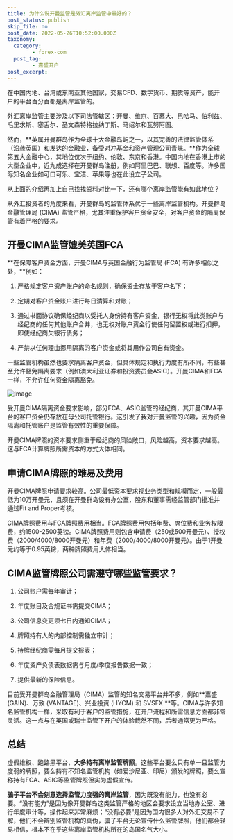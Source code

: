 ```yaml
---
title: 为什么说开曼监管是外汇离岸监管中最好的？
post_status: publish
skip_file: no
post_date: 2022-05-26T10:52:00.000Z
taxonomy:
  category:
        - forex-com
  post_tag:
        - 嘉盛开户
post_excerpt: 
---
```

在中国内地、台湾或东南亚其他国家，交易CFD、数字货币、期货等资产，能开户的平台百分百都是离岸监管的。

外汇离岸监管主要涉及以下司法管辖区：开曼、维京、百慕大、巴哈马、伯利兹、毛里求斯、塞舌尔、圣文森特格拉纳丁斯、马绍尔和瓦努阿图。

然而，**英属开曼群岛作为全球十大金融岛屿之一，以其完善的法律监管体系（沿袭英国）和发达的金融业，备受对冲基金和资产管理公司青睐。**作为全球第五大金融中心，其地位仅次于纽约、伦敦、东京和香港。中国内地在香港上市的大型企业中，近九成选择在开曼群岛注册，例如阿里巴巴、联想、百度等。许多国际知名企业如可口可乐、宝洁、苹果等也在此设立子公司。

从上面的介绍再加上自己找找资料对比一下，还有哪个离岸监管能有如此地位？

从外汇投资者的角度来看，开曼群岛的监管体系优于一些离岸监管机构。开曼群岛金融管理局 (CIMA) 监管严格，尤其注重保护客户资金安全，对客户资金的隔离保管有着严格的要求。

## 开曼CIMA监管媲美英国FCA

**在保障客户资金方面，开曼CIMA与英国金融行为监管局 (FCA) 有许多相似之处，**例如：

1. 严格规定客户资产账户的命名规则，确保资金存放于客户名下；

1. 定期对客户资金账户进行每日清算和对账；

1. 通过书面协议确保经纪商以受托人身份持有客户资金，银行无权将此类账户与经纪商的任何其他账户合并，也无权对账户资金行使任何留置权或进行扣押，即使经纪商欠银行债务；

1. 严禁以任何理由挪用隔离的客户资金或将其用作公司自有资金。

一些监管机构虽然也要求隔离客户资金，但具体规定和执行力度有所不同，有些甚至允许豁免隔离要求（例如澳大利亚证券和投资委员会ASIC）。开曼CIMA和FCA一样，不允许任何资金隔离豁免。

![Image](https://prod-files-secure.s3.us-west-2.amazonaws.com/39ed1227-6d7d-4570-be36-9ccd4a2c4241/bd849744-3fcb-4a37-8312-357962c8f065/image.png?X-Amz-Algorithm=AWS4-HMAC-SHA256&X-Amz-Content-Sha256=UNSIGNED-PAYLOAD&X-Amz-Credential=ASIAZI2LB4667FRR77GW%2F20250316%2Fus-west-2%2Fs3%2Faws4_request&X-Amz-Date=20250316T101344Z&X-Amz-Expires=3600&X-Amz-Security-Token=IQoJb3JpZ2luX2VjEND%2F%2F%2F%2F%2F%2F%2F%2F%2F%2FwEaCXVzLXdlc3QtMiJGMEQCIBa1wnNgtzuPNOJ2ToZGrJ8QkR1HF2l6bns%2B5KuqKIdlAiB7PxqimpbMInuwgxoEabqOjxCAfSMrbGw0hHD14bgkXyr%2FAwgpEAAaDDYzNzQyMzE4MzgwNSIM92Z9gw8xoxFVmFsZKtwDtbYFseWp0Gwn4tw0XWFMWYphF0xxaRziPCPaYcuARwNrQa78rUfczmGmje7mIWe2rZlk4aFbsYnDPw94Qo9fwPyt3zNYOBXpEdoZ1X5rYm%2F167xp9mUL2PdX0%2BhLAZm%2FYaTEjf7AfT5nC2nyOD0WBBtk29VdEWVuLmHsJ22NQoSd31fZ8wcvAH3mMy2UcRh1REbkrdP7v3mMoLCuyaRWsEjACvii937UdHQp2e%2BTdRxDRd6w9fiYUeO%2Fk1gxWGQywluo2vpGA41yCjpEkG9UkQe%2Bdr0nbuAaYl4io4aOOglrL%2B0qEmrgv4Vsa94f3YyVWnMhiDj4498R9daMHhxeKYUYq%2FRq0doFU6LmfiDzstCfHPUY5PyLoKkmNp4ZNVhqvscVNzh1Yd0y2iZWDdtL70v%2Fx%2B97AWNh1SD1xcKBgtdC%2FBb8VZdumSVu%2FSJM9InRU4kMzvAV28AsIwbzaqzIwLWonmdrqHdS7ritg%2B6ytb6UgtNUO8xrLJPuxRp9TTrDvbZ4%2Fj4h8JkGOUfKVqOWWmThkQjeET2Sud%2B%2BVYGRHiHNGfJUFNdKYdb3U8nWnTBYkFgGtm1KO2EmVEo5v11o2P1FmIlvwNOnHHJ6VG7%2BRnfbaSh1sgZMth8f77EwvJHavgY6pgHTNuLmEwC8qu19SlHVCQkOXDL7jd%2BX%2Ff2csqUIqv7yqhci9qAenouaKB1AxcPNaxI2fbEV%2BvBlH4LjH46Hzb7eEwytiMZ0eyZgBAYoDrhmVtgf8RgObREU%2Bm5aYubLSPXeqZoqJdbEgyI8mUMpMUr1Oh1hG1QJmBfVMjaR%2F3O33NXU%2FCCTPxzhmHTvpGJ%2Fpdv3mOwoF6aRU0aXNFrbaF0QSIW7fczW&X-Amz-Signature=4385a4be3222344e30462c9e23b465252e5ab1a6d53bdcd749d2a8eec400e758&X-Amz-SignedHeaders=host&x-id=GetObject)

受开曼CIMA隔离资金要求影响，部分FCA、ASIC监管的经纪商，其开曼CIMA平台的客户资金仍存放在母公司托管银行。这引发了我对开曼监管的兴趣，因为资金隔离和托管账户是监管有效性的重要保障。

开曼CIMA牌照的资本要求侧重于经纪商的风险敞口，风险越高，资本要求越高。这与FCA计算牌照所需资本的方式大体相同。

## **申请CIMA牌照的难易及费用**

开曼CIMA牌照申请要求较高。公司最低资本要求视业务类型和规模而定，一般最低为10万开曼元，且须在开曼群岛设有办公室，股东和董事需经监管部门批准并通过Fit and Proper考核。

CIMA牌照费用与FCA牌照费用相当。FCA牌照费用包括年费、席位费和业务权限费，约1500-2500英镑。CIMA牌照费用则包含申请费（250或500开曼元）、授权费（2000/4000/8000开曼元）和年费（2000/4000/8000开曼元）。由于1开曼元约等于0.95英镑，两种牌照费用大体相当。

## CIMA监管牌照公司需遵守哪些监管要求？

1. 公司账户需每年审计；

1. 年度账目及合规证书需提交CIMA；

1. 公司信息变更须七日内通知CIMA；

1. 牌照持有人的内部控制需独立审计；

1. 持牌经纪商需每月提交报表；

1. 年度资产负债表数据需与月度/季度报告数据一致；

1. 提供最新的保险信息。

目前受开曼群岛金融管理局（CIMA）监管的知名交易平台并不多，例如**嘉盛 (GAIN)、万致 (VANTAGE)、兴业投资 (HYCM) 和 SVSFX **等。CIMA与许多知名监管机构一样，采取有利于客户的监管措施，在开户流程和所需信息方面都非常灵活。这一点与在英国或瑞士监管下开户的体验截然不同，后者通常更为严格。

## 总结

虚假维权、跑路黑平台，**大多持有离岸监管牌照**。这些平台要么只有单一且监管力度弱的牌照，要么持有不知名监管机构（如爱沙尼亚、印尼）颁发的牌照，要么宣称持有FCA、ASIC等监管牌照但实为虚假宣传。

**骗子平台不会刻意选择监管力度强的离岸监管**，因为既没有能力，也没有必要。“没有能力”是因为像开曼群岛这类监管严格的地区会要求设立当地办公室、进行年度审计等，操作起来非常麻烦；“没有必要”是因为国内很多人对外汇交易不了解，他们不会辨别监管机构的真伪，骗子平台无论宣传什么监管牌照，他们都会轻易相信，根本不在乎这些离岸监管机构所在的岛国名气大小。
